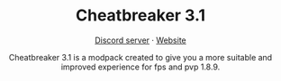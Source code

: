 <h1 align="center">Cheatbreaker 3.1</h1>

<p align="center">
  <a href="https://discord.gg/QZXUkxrfzB">Discord server</a>
  ·
  <a href="https://mitzuq.github.io/Cheatbreaker-3.1.github.io/">Website</a>
</p>

<p align="center">
Cheatbreaker 3.1 is a modpack created to give you a more suitable and improved experience for fps and pvp 1.8.9.
